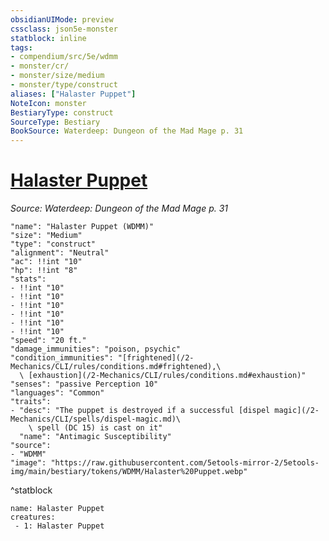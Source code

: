 ```yaml
---
obsidianUIMode: preview
cssclass: json5e-monster
statblock: inline
tags:
- compendium/src/5e/wdmm
- monster/cr/
- monster/size/medium
- monster/type/construct
aliases: ["Halaster Puppet"]
NoteIcon: monster
BestiaryType: construct
SourceType: Bestiary
BookSource: Waterdeep: Dungeon of the Mad Mage p. 31
---
```

# [Halaster Puppet](2-Mechanics\CLI\bestiary\npc/halaster-puppet-wdmm.md)
*Source: Waterdeep: Dungeon of the Mad Mage p. 31*  

```statblock
"name": "Halaster Puppet (WDMM)"
"size": "Medium"
"type": "construct"
"alignment": "Neutral"
"ac": !!int "10"
"hp": !!int "8"
"stats":
- !!int "10"
- !!int "10"
- !!int "10"
- !!int "10"
- !!int "10"
- !!int "10"
"speed": "20 ft."
"damage_immunities": "poison, psychic"
"condition_immunities": "[frightened](/2-Mechanics/CLI/rules/conditions.md#frightened),\
  \ [exhaustion](/2-Mechanics/CLI/rules/conditions.md#exhaustion)"
"senses": "passive Perception 10"
"languages": "Common"
"traits":
- "desc": "The puppet is destroyed if a successful [dispel magic](/2-Mechanics/CLI/spells/dispel-magic.md)\
    \ spell (DC 15) is cast on it"
  "name": "Antimagic Susceptibility"
"source":
- "WDMM"
"image": "https://raw.githubusercontent.com/5etools-mirror-2/5etools-img/main/bestiary/tokens/WDMM/Halaster%20Puppet.webp"
```
^statblock

```encounter-table
name: Halaster Puppet
creatures:
 - 1: Halaster Puppet
```